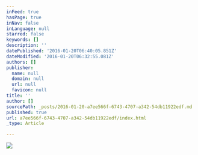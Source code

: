 ```yaml
---
inFeed: true
hasPage: true
inNav: false
inLanguage: null
starred: false
keywords: []
description: ''
datePublished: '2016-01-20T06:40:05.851Z'
dateModified: '2016-01-20T06:32:55.081Z'
authors: []
publisher:
  name: null
  domain: null
  url: null
  favicon: null
title: ''
author: []
sourcePath: _posts/2016-01-20-a7ee566f-6743-4707-a342-54db11922edf.md
published: true
url: a7ee566f-6743-4707-a342-54db11922edf/index.html
_type: Article

---
```

![](https://the-grid-user-content.s3-us-west-2.amazonaws.com/a22cd5fc-2b37-44d7-92ab-bcf3a5c7a338.jpg)